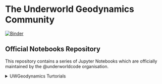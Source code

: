 # The Underworld Geodynamics Community

[![Binder](https://mybinder.org/badge_logo.svg)](https://mybinder.org/v2/gh/underworld-community/official/master)

## Official Notebooks Repository

This repository contains a series of Jupyter Notebooks which are officially maintained by the @underworldcode organisation.

<details>
<summary>UWGeodynamics Turtorials</summary>
<br>

[UWGeodynamics Tutorial 1](https://mybinder.org/v2/gh/underworld-community/official/master?filepath=UWGeo_tutorial1_RiftExtension%2FTutorial_1_ThermoMechanical_Model.ipynb)
(Thermo-mechanical model with pressure and temperature dependent, non-linear viscous-plastic rheologies)

</details>

